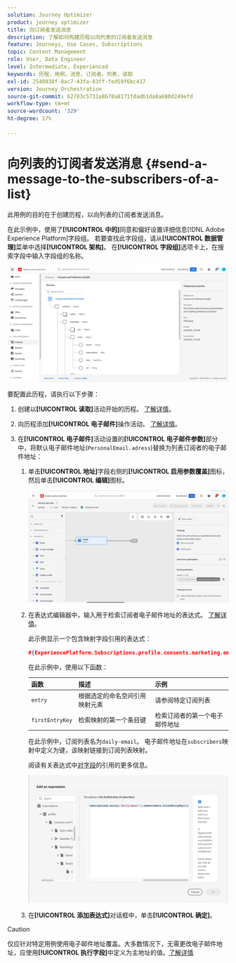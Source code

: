```yaml
---
solution: Journey Optimizer
product: journey optimizer
title: 向订阅者发送消息
description: 了解如何构建历程以向列表的订阅者发送消息
feature: Journeys, Use Cases, Subscriptions
topic: Content Management
role: User, Data Engineer
level: Intermediate, Experienced
keywords: 历程，用例，消息，订阅者，列表，读取
exl-id: 2540938f-8ac7-43fa-83ff-fed59f6bc417
version: Journey Orchestration
source-git-commit: 62783c5731a8b78a8171fdadb1da8a680d249efd
workflow-type: tm+mt
source-wordcount: '329'
ht-degree: 17%

---
```


# 向列表的订阅者发送消息 {#send-a-message-to-the-subscribers-of-a-list}

此用例的目的在于创建历程，以向列表的订阅者发送消息。

在此示例中，使用了&#x200B;**[!UICONTROL 中的]**&#x200B;同意和偏好设置详细信息[!DNL Adobe Experience Platform]字段组。 若要查找此字段组，请从&#x200B;**[!UICONTROL 数据管理]**&#x200B;菜单中选择&#x200B;**[!UICONTROL 架构]**。 在&#x200B;**[!UICONTROL 字段组]**&#x200B;选项卡上，在搜索字段中输入字段组的名称。

![此字段组包含订阅元素](assets/consent-and-preference-details-field-group.png)

要配置此历程，请执行以下步骤：

1. 创建以&#x200B;**[!UICONTROL 读取]**&#x200B;活动开始的历程。 [了解详情](journey-gs.md)。
1. 向历程添加&#x200B;**[!UICONTROL 电子邮件]**&#x200B;操作活动。 [了解详情](journeys-message.md)。
1. 在&#x200B;**[!UICONTROL 电子邮件]**&#x200B;活动设置的&#x200B;**[!UICONTROL 电子邮件参数]**&#x200B;部分中，将默认电子邮件地址(`PersonalEmail.adress`)替换为列表订阅者的电子邮件地址：

   1. 单击&#x200B;**[!UICONTROL 地址]**&#x200B;字段右侧的&#x200B;**[!UICONTROL 启用参数覆盖]**&#x200B;图标，然后单击&#x200B;**[!UICONTROL 编辑]**&#x200B;图标。

      ![](assets/message-to-subscribers-uc-1.png)

   1. 在表达式编辑器中，输入用于检索订阅者电子邮件地址的表达式。 [了解详情](expression/expressionadvanced.md)。

      此示例显示一个包含映射字段引用的表达式：

      ```json
      #{ExperiencePlatform.Subscriptions.profile.consents.marketing.email.subscriptions.entry('daily-email').subscribers.firstEntryKey()}
      ```

      在此示例中，使用以下函数：

      | 函数 | 描述 | 示例 |
      | --- | --- | --- |
      | `entry` | 根据选定的命名空间引用映射元素 | 请参阅特定订阅列表 |
      | `firstEntryKey` | 检索映射的第一个条目键 | 检索订阅者的第一个电子邮件地址 |

      在此示例中，订阅列表名为`daily-email`。 电子邮件地址在`subscribers`映射中定义为键，该映射链接到订阅列表映射。

      阅读有关表达式中[对字段](expression/field-references.md)的引用的更多信息。

      ![](assets/message-to-subscribers-uc-2.png)

   1. 在&#x200B;**[!UICONTROL 添加表达式]**&#x200B;对话框中，单击&#x200B;**[!UICONTROL 确定]**。

>[!CAUTION]
>
>仅应针对特定用例使用电子邮件地址覆盖。大多数情况下，无需更改电子邮件地址，应使用&#x200B;**[!UICONTROL 执行字段]**&#x200B;中定义为主地址的值。[了解详情](../configuration/primary-email-addresses.md)
